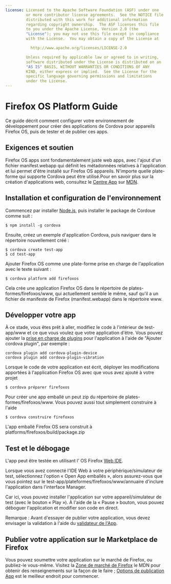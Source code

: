 ```yaml
---
license: Licensed to the Apache Software Foundation (ASF) under one
         or more contributor license agreements.  See the NOTICE file
         distributed with this work for additional information
         regarding copyright ownership.  The ASF licenses this file
         to you under the Apache License, Version 2.0 (the
         "License"); you may not use this file except in compliance
         with the License.  You may obtain a copy of the License at

           http://www.apache.org/licenses/LICENSE-2.0

         Unless required by applicable law or agreed to in writing,
         software distributed under the License is distributed on an
         "AS IS" BASIS, WITHOUT WARRANTIES OR CONDITIONS OF ANY
         KIND, either express or implied.  See the License for the
         specific language governing permissions and limitations
         under the License.
---
```


# Firefox OS Platform Guide

Ce guide décrit comment configurer votre environnement de développement pour créer des applications de Cordova pour appareils Firefox OS, puis de tester et de publier ces apps.

## Exigences et soutien

Firefox OS apps sont fondamentalement juste web apps, avec l'ajout d'un fichier manifest.webapp qui définit les métadonnées relatives à l'application et lui permet d'être installé sur Firefox OS appareils. N'importe quelle plate-forme qui supporte Cordova peut être utilisé.Pour en savoir plus sur la création d'applications web, consultez le [Centre App][1] sur [MDN][2].

 [1]: https://developer.mozilla.org/en-US/Apps
 [2]: https://developer.mozilla.org/en-US/

## Installation et configuration de l'environnement

Commencez par installer [Node.js][3], puis installer le package de Cordoue comme suit :

 [3]: http://nodejs.org/

    $ npm install -g cordova
    

Ensuite, créez un exemple d'application Cordova, puis naviguer dans le répertoire nouvellement créé :

    $ cordova create test-app
    $ cd test-app
    

Ajouter Firefox OS comme une plate-forme prise en charge de l'application avec le texte suivant :

    $ cordova platform add firefoxos
    

Cela crée une application Firefox OS dans le répertoire de plates-formes/firefoxos/www, qui actuellement semble le même, sauf qu'il a un fichier de manifeste de Firefox (manifest.webapp) dans le répertoire www.

## Développer votre app

À ce stade, vous êtes prêt à aller, modifiez le code à l'intérieur de test-app/www et ce que vous voulez que votre application d'être. Vous pouvez ajouter la [prise en charge de plugins]() pour l'application à l'aide de "Ajouter cordova plugin", par exemple :

    cordova plugin add cordova-plugin-device
    cordova plugin add cordova-plugin-vibration
    

Lorsque le code de votre application est écrit, déployer les modifications apportées à l'application Firefox OS avec que vous avez ajouté à votre projet

    $ cordova préparer firefoxos
    

Pour créer une app emballé un peut zip du répertoire de plates-formes/firefoxos/www. Vous pouvez aussi tout simplement construire à l'aide

    $ cordova construire firefoxos
    

L'app emballé Firefox OS sera construit à platforms/firefoxos/build/package.zip

## Test et le débogage

L'app peut être testée en utilisant l' OS Firefox [Web IDE][4].

 [4]: https://developer.mozilla.org/en-US/docs/Tools/WebIDE

Lorsque vous avez connecté l'IDE Web à votre périphérique/simulateur de test, sélectionnez l'option « Open App emballés », alors assurez-vous que vous pointez sur le test-app/plateformes/firefoxos/www/annuaire d'inclure l'application dans l'interface Manager.

Car ici, vous pouvez installer l'application sur votre appareil/simulateur de test (avec le bouton « Play »). À l'aide de la « Pause » bouton, vous pouvez déboguer l'application et modifier son code en direct.

Remarque : Avant d'essayer de publier votre application, vous devez envisager la validation à l'aide du [validateur de l'App][5].

 [5]: https://marketplace.firefox.com/developers/validator

## Publier votre application sur le Marketplace de Firefox

Vous pouvez soumettre votre application sur le marché de Firefox, ou publiez-le vous-même. Visitez la [Zone de marché de Firefox][6] le MDN pour obtenir des renseignements sur la façon de le faire ; [Options de publication App][7] est le meilleur endroit pour commencer.

 [6]: https://developer.mozilla.org/en-US/Marketplace
 [7]: https://developer.mozilla.org/en-US/Marketplace/Publishing/Publish_options
